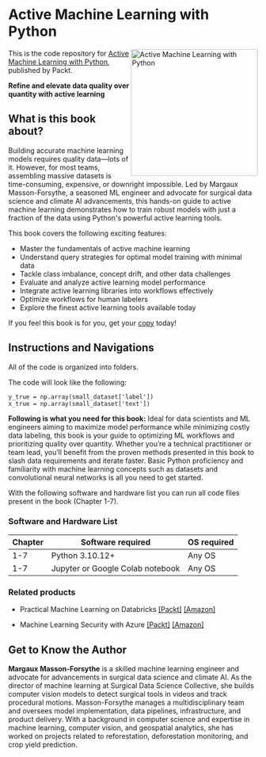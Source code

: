 # Active Machine Learning with Python

<a href="https://www.packtpub.com/product/active-machine-learning-with-python/9781835464946"><img src="https://m.media-amazon.com/images/I/71RTplsiPcL._SL1500_.jpg" alt="Active Machine Learning with Python" height="256px" align="right"></a>

This is the code repository for [Active Machine Learning with Python](https://www.packtpub.com/product/active-machine-learning-with-python/9781835464946), published by Packt.

**Refine and elevate data quality over quantity with active learning**

## What is this book about?

Building accurate machine learning models requires quality data—lots of it. However, for most teams, assembling massive datasets is time-consuming, expensive, or downright impossible. Led by Margaux Masson-Forsythe, a seasoned ML engineer and advocate for surgical data science and climate AI advancements, this hands-on guide to active machine learning demonstrates how to train robust models with just a fraction of the data using Python's powerful active learning tools.


This book covers the following exciting features: 
* Master the fundamentals of active machine learning
* Understand query strategies for optimal model training with minimal data
* Tackle class imbalance, concept drift, and other data challenges
* Evaluate and analyze active learning model performance
* Integrate active learning libraries into workflows effectively
* Optimize workflows for human labelers
* Explore the finest active learning tools available today

If you feel this book is for you, get your [copy](https://www.amazon.com/Active-Machine-Learning-Python-quantity/dp/1835464947/ref=tmm_pap_swatch_0?_encoding=UTF8&sr=8-1) today!

## Instructions and Navigations
All of the code is organized into folders.

The code will look like the following:
```
y_true = np.array(small_dataset['label'])
x_true = np.array(small_dataset['text'])
```
**Following is what you need for this book:**
Ideal for data scientists and ML engineers aiming to maximize model performance while minimizing costly data labeling, this book is your guide to optimizing ML workflows and prioritizing quality over quantity. Whether you’re a technical practitioner or team lead, you’ll benefit from the proven methods presented in this book to slash data requirements and iterate faster.
Basic Python proficiency and familiarity with machine learning concepts such as datasets and convolutional neural networks is all you need to get started.

With the following software and hardware list you can run all code files present in the book (Chapter 1-7).

### Software and Hardware List

| Chapter  | Software required                                                                    | OS required                        |
| -------- | -------------------------------------------------------------------------------------| -----------------------------------|
|  	1-7	   |   	Python 3.10.12+                                  			  | Any OS | 		
|  	1-7	   |   	Jupyter or Google Colab notebook                                  			  | Any OS | 		


### Related products <Other books you may enjoy>
* Practical Machine Learning on Databricks  [[Packt]](https://www.packtpub.com/product/practical-machine-learning-on-databricks/9781801812030) [[Amazon]](https://www.amazon.com/dp/1801812039)
  
* Machine Learning Security with Azure  [[Packt]](https://www.packtpub.com/product/machine-learning-security-with-azure/9781805120483) [[Amazon]](https://www.amazon.com/dp/1805120484)
  
## Get to Know the Author
**Margaux Masson-Forsythe** is a skilled machine learning engineer and advocate for advancements in surgical data science and climate AI. As the director of machine learning at Surgical Data Science Collective, she builds computer vision models to detect surgical tools in videos and track procedural motions. Masson-Forsythe manages a multidisciplinary team and oversees model implementation, data pipelines, infrastructure, and product delivery. With a background in computer science and expertise in machine learning, computer vision, and geospatial analytics, she has worked on projects related to reforestation, deforestation monitoring, and crop yield prediction.
